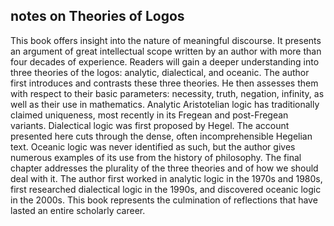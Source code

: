 ## notes on Theories of Logos
This book offers insight into the nature of meaningful discourse. It presents an argument of great intellectual scope written by an author with more than four decades of experience. Readers will gain a deeper understanding into three theories of the logos: analytic, dialectical, and oceanic. The author first introduces and contrasts these three theories. He then assesses them with respect to their basic parameters: necessity, truth, negation, infinity, as well as their use in mathematics.
Analytic Aristotelian logic has traditionally claimed uniqueness, most recently in its Fregean and post-Fregean variants. Dialectical logic was first proposed by Hegel. The account presented here cuts through the dense, often incomprehensible Hegelian text. Oceanic logic was never identified as such, but the author gives numerous examples of its use from the history of philosophy.
The final chapter addresses the plurality of the three theories and of how we should deal with it. The author first worked in analytic logic in the 1970s and 1980s, first researched dialectical logic in the 1990s, and discovered oceanic logic in the 2000s. This book represents the culmination of reflections that have lasted an entire scholarly career.
